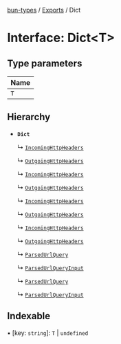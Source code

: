 [bun-types](https://oven-sh.github.io/bun-types/README.md) / [Exports](https://oven-sh.github.io/bun-types/modules.md) / Dict

# Interface: Dict<T\>

## Type parameters

| Name |
| :------ |
| `T` |

## Hierarchy

- **`Dict`**

  ↳ [`IncomingHttpHeaders`](https://oven-sh.github.io/bun-types/interfaces/http_.IncomingHttpHeaders.md)

  ↳ [`OutgoingHttpHeaders`](https://oven-sh.github.io/bun-types/interfaces/http_.OutgoingHttpHeaders.md)

  ↳ [`IncomingHttpHeaders`](https://oven-sh.github.io/bun-types/interfaces/node_http_.IncomingHttpHeaders.md)

  ↳ [`OutgoingHttpHeaders`](https://oven-sh.github.io/bun-types/interfaces/node_http_.OutgoingHttpHeaders.md)

  ↳ [`IncomingHttpHeaders`](https://oven-sh.github.io/bun-types/interfaces/https_.IncomingHttpHeaders.md)

  ↳ [`OutgoingHttpHeaders`](https://oven-sh.github.io/bun-types/interfaces/https_.OutgoingHttpHeaders.md)

  ↳ [`IncomingHttpHeaders`](https://oven-sh.github.io/bun-types/interfaces/node_https_.IncomingHttpHeaders.md)

  ↳ [`OutgoingHttpHeaders`](https://oven-sh.github.io/bun-types/interfaces/node_https_.OutgoingHttpHeaders.md)

  ↳ [`ParsedUrlQuery`](https://oven-sh.github.io/bun-types/interfaces/querystring_.ParsedUrlQuery.md)

  ↳ [`ParsedUrlQueryInput`](https://oven-sh.github.io/bun-types/interfaces/querystring_.ParsedUrlQueryInput.md)

  ↳ [`ParsedUrlQuery`](https://oven-sh.github.io/bun-types/interfaces/node_querystring_.ParsedUrlQuery.md)

  ↳ [`ParsedUrlQueryInput`](https://oven-sh.github.io/bun-types/interfaces/node_querystring_.ParsedUrlQueryInput.md)

## Indexable

▪ [key: `string`]: `T` \| `undefined`
